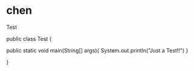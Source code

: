 # chen
Test

public class Test {

  public static void main(String[] args){
      System.out.println("Just a Test!!")
  }
  
}
